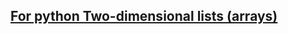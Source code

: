 ## [For python Two-dimensional lists (arrays)](https://snakify.org/en/lessons/two_dimensional_lists_arrays/) 
